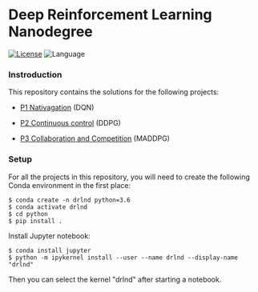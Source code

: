 # Deep Reinforcement Learning Nanodegree

[![License](https://img.shields.io/github/license/zhujun98/DRL-ND)](https://github.com/zhujun98/DRL-ND)
![Language](https://img.shields.io/badge/language-python-blue)

### Instroduction

This repository contains the solutions for the following projects:

- [P1 Nativagation](./p1_navigation) (DQN)

- [P2 Continuous control](./p2_continuous_control) (DDPG)

- [P3 Collaboration and Competition](./p3_collab_compet) (MADDPG)

### Setup

For all the projects in this repository, you will need to create the following Conda environment in the first place:

```shell script
$ conda create -n drlnd python=3.6
$ conda activate drlnd
$ cd python
$ pip install .
```

Install Jupyter notebook:

```shell script
$ conda install jupyter
$ python -m ipykernel install --user --name drlnd --display-name "drlnd"
```

Then you can select the kernel "drlnd" after starting a notebook.
